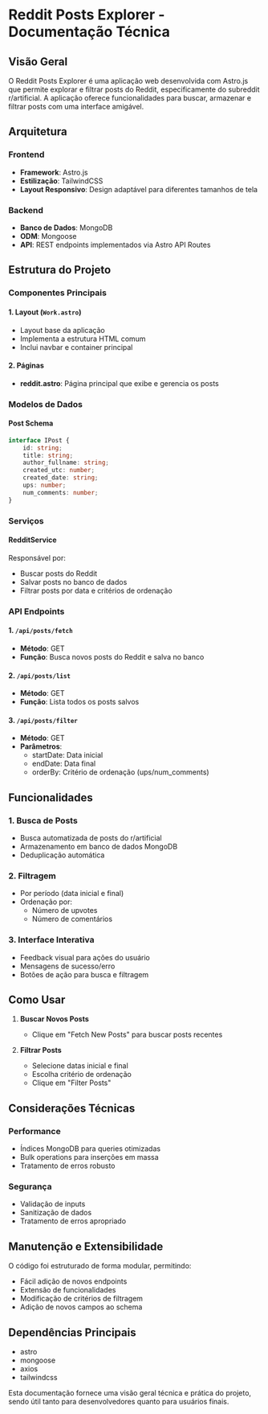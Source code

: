 # Reddit Posts Explorer - Documentação Técnica

## Visão Geral
O Reddit Posts Explorer é uma aplicação web desenvolvida com Astro.js que permite explorar e filtrar posts do Reddit, especificamente do subreddit r/artificial. A aplicação oferece funcionalidades para buscar, armazenar e filtrar posts com uma interface amigável.

## Arquitetura

### Frontend
- **Framework**: Astro.js
- **Estilização**: TailwindCSS
- **Layout Responsivo**: Design adaptável para diferentes tamanhos de tela

### Backend
- **Banco de Dados**: MongoDB
- **ODM**: Mongoose
- **API**: REST endpoints implementados via Astro API Routes

## Estrutura do Projeto

### Componentes Principais

#### 1. Layout (`Work.astro`)
- Layout base da aplicação
- Implementa a estrutura HTML comum
- Inclui navbar e container principal

#### 2. Páginas
- **reddit.astro**: Página principal que exibe e gerencia os posts

### Modelos de Dados

#### Post Schema
```typescript
interface IPost {
    id: string;
    title: string;
    author_fullname: string;
    created_utc: number;
    created_date: string;
    ups: number;
    num_comments: number;
}
```

### Serviços

#### RedditService
Responsável por:
- Buscar posts do Reddit
- Salvar posts no banco de dados
- Filtrar posts por data e critérios de ordenação

### API Endpoints

#### 1. `/api/posts/fetch`
- **Método**: GET
- **Função**: Busca novos posts do Reddit e salva no banco

#### 2. `/api/posts/list`
- **Método**: GET
- **Função**: Lista todos os posts salvos

#### 3. `/api/posts/filter`
- **Método**: GET
- **Parâmetros**:
  - startDate: Data inicial
  - endDate: Data final
  - orderBy: Critério de ordenação (ups/num_comments)

## Funcionalidades

### 1. Busca de Posts
- Busca automatizada de posts do r/artificial
- Armazenamento em banco de dados MongoDB
- Deduplicação automática

### 2. Filtragem
- Por período (data inicial e final)
- Ordenação por:
  - Número de upvotes
  - Número de comentários

### 3. Interface Interativa
- Feedback visual para ações do usuário
- Mensagens de sucesso/erro
- Botões de ação para busca e filtragem

## Como Usar

1. **Buscar Novos Posts**
   - Clique em "Fetch New Posts" para buscar posts recentes

2. **Filtrar Posts**
   - Selecione datas inicial e final
   - Escolha critério de ordenação
   - Clique em "Filter Posts"

## Considerações Técnicas

### Performance
- Índices MongoDB para queries otimizadas
- Bulk operations para inserções em massa
- Tratamento de erros robusto

### Segurança
- Validação de inputs
- Sanitização de dados
- Tratamento de erros apropriado

## Manutenção e Extensibilidade

O código foi estruturado de forma modular, permitindo:
- Fácil adição de novos endpoints
- Extensão de funcionalidades
- Modificação de critérios de filtragem
- Adição de novos campos ao schema

## Dependências Principais
- astro
- mongoose
- axios
- tailwindcss

Esta documentação fornece uma visão geral técnica e prática do projeto, sendo útil tanto para desenvolvedores quanto para usuários finais.